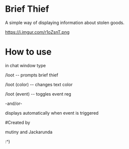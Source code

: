 # Brief Thief
A simple way of displaying information about stolen goods.

https://i.imgur.com/r1oZsnT.png

# How to use

in chat window type

/loot  -- prompts brief thief

/loot (color) -- changes text color

/loot (event) -- toggles event reg

-and/or-

displays automatically when event is triggered

#Created by

mutiny and Jackarunda

:^)
